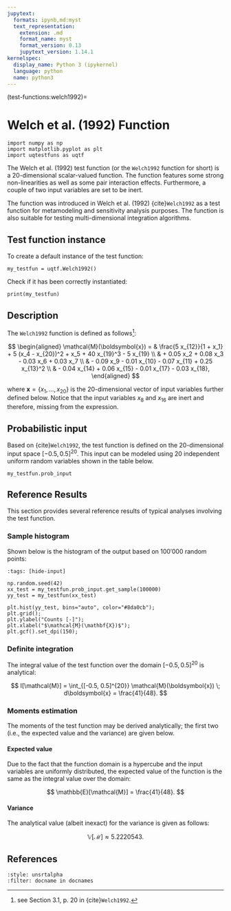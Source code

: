 ```yaml
---
jupytext:
  formats: ipynb,md:myst
  text_representation:
    extension: .md
    format_name: myst
    format_version: 0.13
    jupytext_version: 1.14.1
kernelspec:
  display_name: Python 3 (ipykernel)
  language: python
  name: python3
---
```


(test-functions:welch1992)=
# Welch et al. (1992) Function

```{code-cell} ipython3
import numpy as np
import matplotlib.pyplot as plt
import uqtestfuns as uqtf
```

The Welch et al. (1992) test function (or the `Welch1992` function for short)
is a 20-dimensional scalar-valued function.
The function features some strong non-linearities as well as some
pair interaction effects. Furthermore, a couple of two input variables
are set to be inert.

The function was introduced in Welch et al. (1992) {cite}`Welch1992`
as a test function for metamodeling and sensitivity analysis purposes.
The function is also suitable for testing multi-dimensional integration
algorithms.

## Test function instance

To create a default instance of the test function:

```{code-cell} ipython3
my_testfun = uqtf.Welch1992()
```

Check if it has been correctly instantiated:

```{code-cell} ipython3
print(my_testfun)
```

## Description

The `Welch1992` function is defined as follows[^location]:

$$
\begin{aligned}
\mathcal{M}(\boldsymbol{x}) =
    & \frac{5 x_{12}}{1 + x_1} + 5 (x_4 - x_{20})^2 + x_5 + 40 x_{19}^3 - 5 x_{19} \\
    & + 0.05 x_2 + 0.08 x_3 - 0.03 x_6 + 0.03 x_7 \\
    & - 0.09 x_9 - 0.01 x_{10} - 0.07 x_{11} + 0.25 x_{13}^2 \\
    & - 0.04 x_{14} + 0.06 x_{15} - 0.01 x_{17} - 0.03 x_{18},
\end{aligned}
$$

where $\boldsymbol{x} = \{ x_1, \ldots, x_{20} \}$ is the 20-dimensional vector
of input variables further defined below.
Notice that the input variables $x_8$ and $x_{16}$ are inert
and therefore, missing from the expression.

## Probabilistic input

Based on {cite}`Welch1992`, the test function is defined on the 
20-dimensional input space $[-0.5, 0.5]^{20}$.
This input can be modeled using 20 independent uniform random variables
shown in the table below.

```{code-cell} ipython3
my_testfun.prob_input
```

## Reference Results

This section provides several reference results of typical analyses involving
the test function.

### Sample histogram

Shown below is the histogram of the output based on $100'000$ random points:

```{code-cell} ipython3
:tags: [hide-input]

np.random.seed(42)
xx_test = my_testfun.prob_input.get_sample(100000)
yy_test = my_testfun(xx_test)

plt.hist(yy_test, bins="auto", color="#8da0cb");
plt.grid();
plt.ylabel("Counts [-]");
plt.xlabel("$\mathcal{M}(\mathbf{X})$");
plt.gcf().set_dpi(150);
```

### Definite integration

The integral value of the test function over the domain $[-0.5, 0.5]^{20}$
is analytical:

$$
I[\mathcal{M}] = \int_{[-0.5, 0.5]^{20}} \mathcal{M}(\boldsymbol{x}) \; d\boldsymbol{x} = \frac{41}{48}.
$$

### Moments estimation

The moments of the test function may be derived analytically; the first two
(i.e., the expected value and the variance) are given below.

#### Expected value

Due to the fact that the function domain is a hypercube
and the input variables are uniformly distributed,
the expected value of the function is the same as the integral value
over the domain:

$$
\mathbb{E}[\mathcal{M}] = \frac{41}{48}.
$$

#### Variance

The analytical value (albeit inexact) for the variance is given as follows:

$$
\mathbb{V}[\mathcal{M}] \approx 5.2220543.
$$

## References

```{bibliography}
:style: unsrtalpha
:filter: docname in docnames
```

[^location]: see Section 3.1, p. 20 in {cite}`Welch1992`.